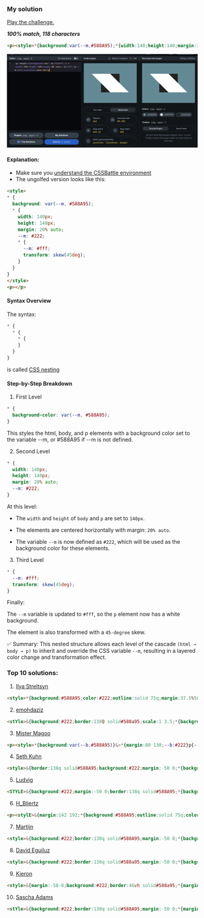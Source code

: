 ### My solution
[Play the challenge.](https://cssbattle.dev/play/abNemelD1dcMFPGh7PeU)

***100% match, 118 characters***
```html
<p><style>*{background:var(--m,#588A95);*{width:140;height:140;margin:20%auto;--m:#222;*{--m:#fff;transform:skew(45deg
```
![alt text](6th.png)

#### Explanation:
- Make sure you [understand the CSSBattle environment](../README.md)
- The ungolfed version looks like this:

```html
<style>
* {
  background: var(--m, #588A95);
  * {
    width: 140px;
    height: 140px;
    margin: 20% auto;
    --m: #222;
    * {
      --m: #fff;
      transform: skew(45deg);
    }
  }
}
</style>
<p></p>
```

#### Syntax Overview

The syntax:
```css
* {
  * {
    * {
    }
  }
}
```
is called [CSS nesting](https://developer.mozilla.org/en-US/docs/Web/CSS/CSS_nesting/Using_CSS_nesting)

#### Step-by-Step Breakdown
1. First Level

```css
* { 
  background-color: var(--m, #588A95);
}
```
This styles the html, body, and p elements with a background color set to the variable --m, or #588A95 if --m is not defined.

2. Second Level
```css
* {
  width: 140px;
  height: 140px;
  margin: 20% auto;
  --m: #222;
}
```
At this level:

- The `width` and `height` of `body` and `p` are set to `140px`.

- The elements are centered horizontally with margin: `20% auto`.

- The variable `--m` is now defined as `#222`, which will be used as the background color for these elements.

3. Third Level
```css
* { 
  --m: #fff;
  transform: skew(45deg);
}
```
Finally:

The `--m` variable is updated to `#fff`, so the `p` element now has a white background.

The element is also transformed with a `45-degree` skew.

✅ Summary:
This nested structure allows each level of the cascade `(html → body → p)` to inherit and override the CSS variable `--m`, resulting in a layered color change and transformation effect.

### Top 10 solutions:
1. [Ilya Streltsyn](https://cssbattle.dev/player/selenit)
```html
<style>*{background:#588A95;color:#222;outline:solid 75q;margin:37.5%50%;*{color:fff;transform:skew(45deg
```
2. [emohdaziz](https://cssbattle.dev/player/emohdaziz)
```html
<stYle>&{background:#222;border:138Q solid#588a95;scale:1 3.5;*{background:#fff;margin:0;transform:skew(74deg
```

3. [Mister Magoo](https://cssbattle.dev/player/mistermagoo)
```html
<p><style>*{background:var(--b,#588A95)}&>*{margin:80 130;--b:#222}p{--b:#fff;height:140;transform:skew(45deg
```

4. [Seth Kuhn](https://cssbattle.dev/player/mrdeathray)
```html
<style>&{border:138q solid#588A95;background:#222;margin:-50 0;*{background:#fff;margin:0;transform:skew(45deg
```

5. [Ludvig](https://cssbattle.dev/player/ludvig)
```html
<STYLE>&{background:#222;margin:-50 0;border:138q solid#588A95;*{background:#FFF;margin:0;transform:skew(45deg
```

6. [H_Bliertz](https://cssbattle.dev/player/h_blierzt)
```html
<p><stylE>&{margin:142 192;*{background:#588A95;outline:solid 75q;color:#222;*{color:#FFF;transform:skew(45deg
```

7. [Martijn](https://cssbattle.dev/player/f9KZ3V3bdfaQx0oOfxY5VYVvLGW2)
```html
<style>&{background:#222;border:138q solid#588A95;margin:-50 0;*{background:#fff;margin:0;transform:skew(45deg
```

8. [David Eguiluz](https://cssbattle.dev/player/eguiluz)
```html
<style>&{background:#222;border:138q solid#588a95;margin:-50 0;*{background:#fff;margin:0;transform:skew(45deg
```

9. [Kieron](https://cssbattle.dev/player/kieron)
```html
<style>&{margin:-58-8;background:#222;border:46vh solid#588a95;*{margin:0;background:#fff;transform:skew(45deg
```

10. [Sascha Adams](https://cssbattle.dev/player/saschaadams)
```html
<stYle>&{background:#222;border:138q solid#588A95;margin:-50 0;*{margin:0;background:#fff;transform:skew(45deg
```